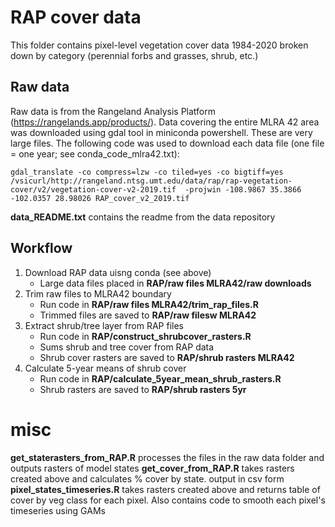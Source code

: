 # RAP cover data

This folder contains pixel-level vegetation cover data 1984-2020 broken down by category (perennial forbs and grasses, shrub, etc.) 

## Raw data
Raw data is from the Rangeland Analysis Platform (https://rangelands.app/products/). Data covering the entire MLRA 42 area was downloaded using gdal tool in miniconda powershell. These are very large files. The following code was used to download each data file (one file = one year; see conda_code_mlra42.txt): 

    gdal_translate -co compress=lzw -co tiled=yes -co bigtiff=yes /vsicurl/http://rangeland.ntsg.umt.edu/data/rap/rap-vegetation-cover/v2/vegetation-cover-v2-2019.tif  -projwin -108.9867 35.3866 -102.0357 28.98026 RAP_cover_v2_2019.tif

__data_README.txt__ contains the readme from the data repository


## Workflow
1. Download RAP data uisng conda (see above)
   - Large data files placed in __RAP/raw files MLRA42/raw downloads__  
2. Trim raw files to MLRA42 boundary
   - Run code in __RAP/raw files MLRA42/trim_rap_files.R__
   - Trimmed files are saved to __RAP/raw filesw MLRA42__  
3. Extract shrub/tree layer from RAP files
   - Run code in __RAP/construct_shrubcover_rasters.R__
   - Sums shrub and tree cover from RAP data
   - Shrub cover rasters are saved to __RAP/shrub rasters MLRA42__  
4. Calculate 5-year means of shrub cover
   - Run code in __RAP/calculate_5year_mean_shrub_rasters.R__
   - Shrub rasters are saved to __RAP/shrub rasters 5yr__



# misc

__get_staterasters_from_RAP.R__ processes the files in the raw data folder and outputs rasters of model states
__get_cover_from_RAP.R__ takes rasters created above and calculates % cover by state. output in csv form
__pixel_states_timeseries.R__ takes rasters created above and returns table of cover by veg class for each pixel. Also contains code to smooth each pixel's timeseries using GAMs


